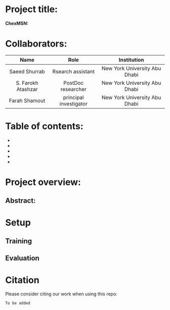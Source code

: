 # Project title:
**ChexMSN:**




# Collaborators:

<div align="center">

|  Name                          | Role                       | Institution                     |
|:-:                             |:-:                         |:-:                              |
|  Saeed Shurrab                 | Rsearch assistant          |   New York University Abu Dhabi |
|  S. Farokh Atashzar            | PostDoc researcher         |   New York University Abu Dhabi |
|  Farah Shamout                 | principal investigator     |   New York University Abu Dhabi |


</div>

# Table of contents: 
  *
  *
  *
  *
  *

# Project overview:



## Abstract:



# Setup


## Training


## Evaluation


# Citation
Please consider citing our work when using this repo:
```
To be added
```

